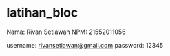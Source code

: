 # latihan_bloc
Nama: Rivan Setiawan
NPM: 21552011056

username: rivansetiawan@gmail.com
password: 12345
